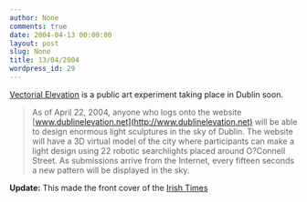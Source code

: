 ```yaml
---
author: None
comments: true
date: 2004-04-13 00:00:00
layout: post
slug: None
title: 13/04/2004
wordpress_id: 29
---
```


[Vectorial Elevation](http://www3.alzado.net/edublinpress.html) is a public art experiment taking place in Dublin soon.




> As of April 22, 2004, anyone who logs onto the website [www.dublinelevation.net](http://www.dublinelevation.net) will be able to design enormous light sculptures in the sky of Dublin. The website will have a 3D virtual model of the city where participants can make a light design using 22 robotic searchlights placed around O?Connell Street. As submissions arrive from the Internet, every fifteen seconds a new pattern will be displayed in the sky.




**Update:** This made the front cover of the [Irish Times](http://www.ireland.com/newspaper/front/2004/0423/index.html)
